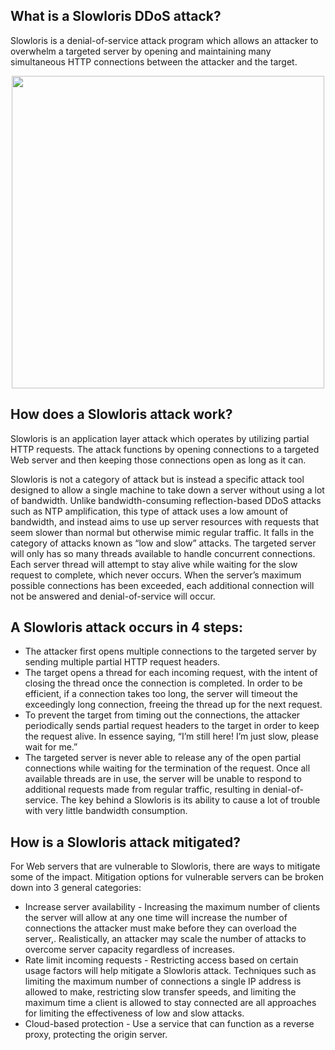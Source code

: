 What is a Slowloris DDoS attack?
-
Slowloris is a denial-of-service attack program which allows an attacker to overwhelm a targeted server by opening and maintaining many simultaneous HTTP connections between the attacker and the target.

<div align="center">
<img src="https://www.cloudflare.com/img/learning/ddos/ddos-slowloris-attack/slowloris-attack-diagram.png" width="500"/>
</div>


How does a Slowloris attack work?
--
Slowloris is an application layer attack which operates by utilizing partial HTTP requests. The attack functions by opening connections to a targeted Web server and then keeping those connections open as long as it can.

Slowloris is not a category of attack but is instead a specific attack tool designed to allow a single machine to take down a server without using a lot of bandwidth. Unlike bandwidth-consuming reflection-based DDoS attacks such as NTP amplification, this type of attack uses a low amount of bandwidth, and instead aims to use up server resources with requests that seem slower than normal but otherwise mimic regular traffic. It falls in the category of attacks known as “low and slow” attacks. The targeted server will only has so many threads available to handle concurrent connections. Each server thread will attempt to stay alive while waiting for the slow request to complete, which never occurs. When the server’s maximum possible connections has been exceeded, each additional connection will not be answered and denial-of-service will occur.

A Slowloris attack occurs in 4 steps:
--
* The attacker first opens multiple connections to the targeted server by sending multiple partial HTTP request headers.
* The target opens a thread for each incoming request, with the intent of closing the thread once the connection is completed. In order to be efficient, if a connection takes too long, the server will timeout the exceedingly long connection, freeing the thread up for the next request.
* To prevent the target from timing out the connections, the attacker periodically sends partial request headers to the target in order to keep the request alive. In essence saying, “I’m still here! I’m just slow, please wait for me.”
* The targeted server is never able to release any of the open partial connections while waiting for the termination of the request. Once all available threads are in use, the server will be unable to respond to additional requests made from regular traffic, resulting in denial-of-service.
The key behind a Slowloris is its ability to cause a lot of trouble with very little bandwidth consumption.

How is a Slowloris attack mitigated?
--
For Web servers that are vulnerable to Slowloris, there are ways to mitigate some of the impact. Mitigation options for vulnerable servers can be broken down into 3 general categories:

* Increase server availability - Increasing the maximum number of clients the server will allow at any one time will increase the number of connections the attacker must make before they can overload the server,. Realistically, an attacker may scale the number of attacks to overcome server capacity regardless of increases.
* Rate limit incoming requests - Restricting access based on certain usage factors will help mitigate a Slowloris attack. Techniques such as limiting the maximum number of connections a single IP address is allowed to make, restricting slow transfer speeds, and limiting the maximum time a client is allowed to stay connected are all approaches for limiting the effectiveness of low and slow attacks.
* Cloud-based protection - Use a service that can function as a reverse proxy, protecting the origin server.

